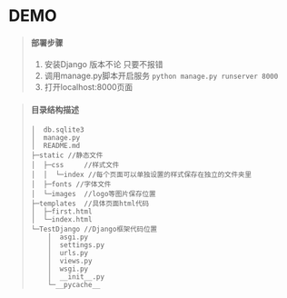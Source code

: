 # DEMO


> #### 部署步骤
> 1. 安装Django 版本不论 只要不报错
> 2. 调用manage.py脚本开启服务
>    `python manage.py runserver 8000`
> 3. 打开localhost:8000页面


> #### 目录结构描述
> ```
> │  db.sqlite3
> │  manage.py
> │  README.md
> ├─static //静态文件
> │  ├─css     //样式文件
> │  │  └─index //每个页面可以单独设置的样式保存在独立的文件夹里
> │  ├─fonts //字体文件
> │  └─images  //logo等图片保存位置
> ├─templates  //具体页面html代码
> │  ├─first.html
> │  └─index.html
> └─TestDjango //Django框架代码位置
>     │  asgi.py
>     │  settings.py
>     │  urls.py
>     │  views.py
>     │  wsgi.py
>     │  __init__.py
>     └─__pycache__
> ```
